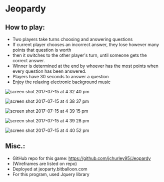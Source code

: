 # Jeopardy

## How to play: 
* Two players take turns choosing and answering questions
* If current player chooses an incorrect answer, they lose however many points that question is worth
* then it switches to the other player's turn, until someone gets the correct answer.
* Winner is determined at the end by whoever has the most points when every question has been answered.
* Players have 30 seconds to answer a question
* Enjoy the relaxing electronic background music


![screen shot 2017-07-15 at 4 32 40 pm](https://user-images.githubusercontent.com/28677283/28242500-a6717b62-697b-11e7-887f-8a90262d7c24.png)

![screen shot 2017-07-15 at 4 38 37 pm](https://user-images.githubusercontent.com/28677283/28242525-7c9fbc1c-697c-11e7-9dff-a4edc1a97a64.png)

![screen shot 2017-07-15 at 4 39 15 pm](https://user-images.githubusercontent.com/28677283/28242523-75ca4556-697c-11e7-8304-c53e73aa55a3.png)

![screen shot 2017-07-15 at 4 39 28 pm](https://user-images.githubusercontent.com/28677283/28242524-7890a712-697c-11e7-971b-771ce460ec65.png)

![screen shot 2017-07-15 at 4 40 52 pm](https://user-images.githubusercontent.com/28677283/28242536-ac85e4b0-697c-11e7-9743-8a34d1bb6176.png)


## Misc.:
* GitHub repo for this game: https://github.com/jchurley95/Jeopardy
* (Wireframes are listed on repo)
* Deployed at jeoparty.bitballoon.com
* For this program, used Jquery library

